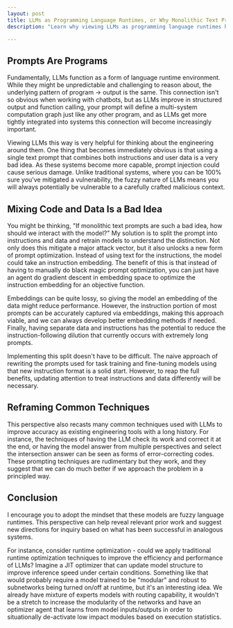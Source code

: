 ```yaml
---
layout: post
title: LLMs as Programming Language Runtimes, or Why Monolithic Text Prompts Are a Mistake
description: "Learn why viewing LLMs as programming language runtimes highlights the flaws in monolithic text prompts. Discover how splitting prompts into instructions and data can improve security and performance, and explore advanced prompt optimization techniques. Click to enhance your understanding and AI strategies."

---
```


## Prompts Are Programs

Fundamentally, LLMs function as a form of language runtime environment. While they might be unpredictable and challenging to reason about, the underlying pattern of program -> output is the same. This connection isn't so obvious when working with chatbots, but as LLMs improve in structured output and function calling, your prompt will define a multi-system computation graph just like any other program, and as LLMs get more tightly integrated into systems this connection will become increasingly important.

Viewing LLMs this way is very helpful for thinking about the engineering around them. One thing that becomes immediately obvious is that using a single text prompt that combines both instructions and user data is a very bad idea. As these systems become more capable, prompt injection could cause serious damage. Unlike traditional systems, where you can be 100% sure you've mitigated a vulnerability, the fuzzy nature of LLMs means you will always potentially be vulnerable to a carefully crafted malicious context.

## Mixing Code and Data Is a Bad Idea

You might be thinking, "If monolithic text prompts are such a bad idea, how should we interact with the model?" My solution is to split the prompt into instructions and data and retrain models to understand the distinction. Not only does this mitigate a major attack vector, but it also unlocks a new form of prompt optimization. Instead of using text for the instructions, the model could take an instruction embedding. The benefit of this is that instead of having to manually do black magic prompt optimization, you can just have an agent do gradient descent in embedding space to optimize the instruction embedding for an objective function.

Embeddings can be quite lossy, so giving the model an embedding of the data might reduce performance. However, the instruction portion of most prompts can be accurately captured via embeddings, making this approach viable, and we can always develop better embedding methods if needed. Finally, having separate data and instructions has the potential to reduce the instruction-following dilution that currently occurs with extremely long prompts.

Implementing this split doesn't have to be difficult. The naive approach of rewriting the prompts used for task training and fine-tuning models using that new instruction format is a solid start. However, to reap the full benefits, updating attention to treat instructions and data differently will be necessary.

## Reframing Common Techniques

This perspective also recasts many common techniques used with LLMs to improve accuracy as existing engineering tools with a long history. For instance, the techniques of having the LLM check its work and correct it at the end, or having the model answer from multiple perspectives and select the intersection answer can be seen as forms of error-correcting codes. These prompting techniques are rudimentary but they work, and they suggest that we can do much better if we approach the problem in a principled way.

## Conclusion

I encourage you to adopt the mindset that these models are fuzzy language runtimes. This perspective can help reveal relevant prior work and suggest new directions for inquiry based on what has been successful in analogous systems.

For instance, consider runtime optimization - could we apply traditional runtime optimization techniques to improve the efficiency and performance of LLMs? Imagine a JIT optimizer that can update model structure to improve inference speed under certain conditions. Something like that would probably require a model trained to be "modular" and robust to subnetworks being turned on/off at runtime, but it's an interesting idea. We already have mixture of experts models with routing capability, it wouldn't be a stretch to increase the modularity of the networks and have an optimizer agent that learns from model inputs/outputs in order to situationally de-activate low impact modules based on execution statistics.
